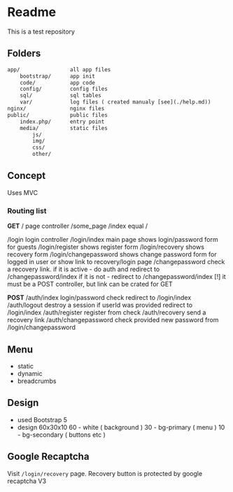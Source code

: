 # Readme

This is a test repository

## Folders

```txt
app/                all app files 
    bootstrap/      app init
    code/           app code
    config/         config files  
    sql/            sql tables
    var/            log files ( created manualy [see](./help.md))
nginx/              nginx files
public/             public files  
    index.php/      entry point  
    media/          static files  
        js/  
        img/  
        css/  
        other/  
```

## Concept

Uses MVC

### Routing list

**GET**
/                   page controller
/some_page
/index                    equal /

/login                    login controller
/login/index              main page
                          shows login/password form for guests
/login/register           shows register form
/login/recovery           shows recovery form
/login/changepassword     shows change password form for logged in user
                          or show link to recovery/login page
/changepassword           check a recovery link.
                          if it is active - do auth and redirect to /changepassword/index
                          if it is not - redirect to /changepassword/index 
                          [!] it must be a POST controller, but link can be crated for GET

**POST**
/auth/index     login/password check
                redirect to /login/index
/auth/logout    destroy a session if userId was provided
                redirect to /login/index
/auth/register  register from check
/auth/recovery  send a recovery link
/auth/changepassword  check provided new password from /login/changepassword

## Menu

- static
- dynamic
- breadcrumbs

## Design

- used Bootstrap 5
- design 60x30x10
  60 - white ( background )
  30 - bg-primary ( menu )
  10 - bg-secondary ( buttons etc )

## Google Recaptcha 

Visit `/login/recovery` page. Recovery button is protected by google recaptcha V3
